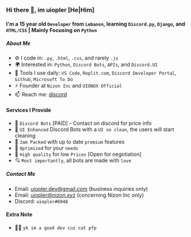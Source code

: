 ### Hi there 👋, im uiopler [He|Him]

#### I'm a 15 year old `Developer` from `Lebanon`, learning `Discord.py`, `Django`, and `HTML/CSS` | Mainly Focusing on `Python`

##### About Me

- ⚙️ I code in: `.py`, `.html`, `.css`, and rarely `.js`
- 🌍 Interested in: `Python`, `Discord Bots`, `APIs`,  and `Discord.UI`
- 🌱 Tools I use daily: `VS Code`, `Replit.com`, `Discord Developer Portal`, `Github`, `Microsoft To Do`
- ⚡️ Founder at `Nizon Inc` and `UIONOX Official` 
- 📫 Reach me: [discord](https://discord.com/users/834357440584876062)

#### Services I Provide

- 🤖 `Discord Bots` [PAID] - Contact on discord for price info
- 🎨 `UI Enhanced` Discord Bots with a `UI so clean`, the users will start cleaning
- 📃 `Jam Packed` with up to date `premium` features  
- 🚀 `Optimized` for your `needs`
- 💸 `High quality` for low `Prices` [Open for negotiation] 
- 💘 `Most importantly`, all bots are made with `love`

##### Contact Me

- Email: uiopler.dev@gmail.com (business inquiries only)
- Email: uiopler@nizon.xyz (concerning Nizon Inc only)
- Discord: `uiopler#6948`

#### Extra Note

- 👨‍💻 `yk im a good dev cuz cat pfp `



